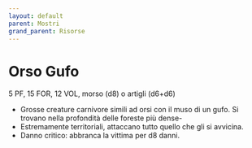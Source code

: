 ```yaml
---
layout: default
parent: Mostri
grand_parent: Risorse
---
```


# Orso Gufo

5 PF, 15 FOR, 12 VOL, morso (d8) o artigli (d6+d6)

- Grosse creature carnivore simili ad orsi con il muso di un gufo. Si trovano nella profondità delle foreste più dense-
- Estremamente territoriali, attaccano tutto quello che gli si avvicina.
- Danno critico: abbranca la vittima per d8 danni.